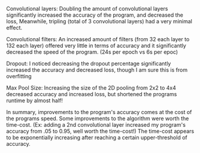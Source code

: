 Convolutional layers:
Doubling the amount of convolutional layers significantly increased the accuracy of the program, and decreased the loss,
Meanwhile, tripling (total of 3 convolutional layers) had a very minimal effect.

Convolutional filters:
An increased amount of filters (from 32 each layer to 132 each layer) offered very little in terms of accuracy and
it significantly decreased the speed of the program. (24s per epoch vs 6s per epoc)

Dropout:
I noticed decreasing the dropout percentage significantly increased the accuracy and decreased loss, though I am sure this is from overfitting

Max Pool Size:
Increasing the size of the 2D pooling from 2x2 to 4x4 decreased accuracy and increased loss, but shortened the programs runtime by almost half!

In summary, improvements to the program's accuracy comes at the cost of the programs speed.
Some improvements to the algorithm were worth the time-cost. (Ex: adding a 2nd convolutional layer increased 
my program's accuracy from .05 to 0.95, well worth the time-cost!)
The time-cost appears to be exponentially increasing after reaching a certain upper-threshold of accuracy.
